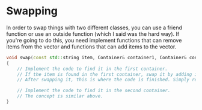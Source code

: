 # Swapping
In order to swap things with two different classes, you can use a friend function or use an outside function (which I said was the hard way). If you're going to do this, you need implement functions that can remove items from the vector and functions that can add items to the vector.

```c++
void swap(const std::string item, Container& container1, Container& container2)
{
    // Implement the code to find it in the first container.
    // If the item is found in the first container, swap it by adding it into the second container.
    // After swapping it, this is where the code is finished. Simply return from the void function.

    // Implement the code to find it in the second container.
    // The concept is similar above.
}

```
